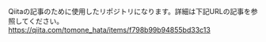 Qiitaの記事のために使用したリポジトリになります。詳細は下記URLの記事を参照してください。
https://qiita.com/tomone_hata/items/f798b99b94855bd33c13
